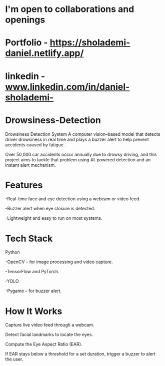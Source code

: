 # I'm open to collaborations and openings 
# Portfolio - https://sholademi-daniel.netlify.app/
# linkedin - www.linkedin.com/in/daniel-sholademi-


# Drowsiness-Detection

Drowsiness Detection System
A computer vision–based model that detects driver drowsiness in real time and plays a buzzer alert to help prevent accidents caused by fatigue.

Over 50,000 car accidents occur annually due to drowsy driving, and this project aims to tackle that problem using AI-powered detection and an instant alert mechanism.

# Features
-Real-time face and eye detection using a webcam or video feed.

-Buzzer alert when eye closure is detected.

-Lightweight and easy to run on most systems.

# Tech Stack
Python

-OpenCV – for image processing and video capture.

-TensorFlow and PyTorch.

-YOLO

-Pygame  – for buzzer alert.

# How It Works
Capture live video feed through a webcam.

Detect facial landmarks to locate the eyes.

Compute the Eye Aspect Ratio (EAR).

If EAR stays below a threshold for a set duration, trigger a buzzer to alert the user.
